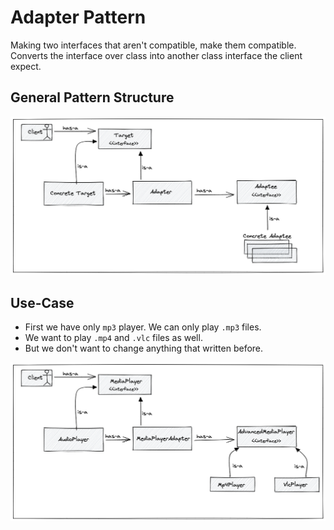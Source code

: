 # Adapter Pattern

Making two interfaces that aren't compatible, make them compatible. Converts the interface over class into another class interface the client expect.

## General Pattern Structure

![pattern](asset/pattern.png)

## Use-Case

- First we have only `mp3` player. We can only play `.mp3` files. 
- We want to play `.mp4` and `.vlc` files as well.
- But we don't want to change anything that written before.

![case](asset/use-case.png)